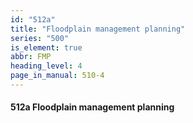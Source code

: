 ```yaml
---
id: "512a"
title: "Floodplain management planning"
series: "500"
is_element: true
abbr: FMP
heading_level: 4
page_in_manual: 510-4
---
```


#### 512a Floodplain management planning